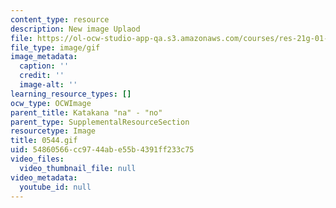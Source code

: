 ```yaml
---
content_type: resource
description: New image Uplaod
file: https://ol-ocw-studio-app-qa.s3.amazonaws.com/courses/res-21g-01-kana-spring-2010/54860566cc9744abe55b4391ff233c75_0544.gif
file_type: image/gif
image_metadata:
  caption: ''
  credit: ''
  image-alt: ''
learning_resource_types: []
ocw_type: OCWImage
parent_title: Katakana "na" - "no"
parent_type: SupplementalResourceSection
resourcetype: Image
title: 0544.gif
uid: 54860566-cc97-44ab-e55b-4391ff233c75
video_files:
  video_thumbnail_file: null
video_metadata:
  youtube_id: null
---
```

